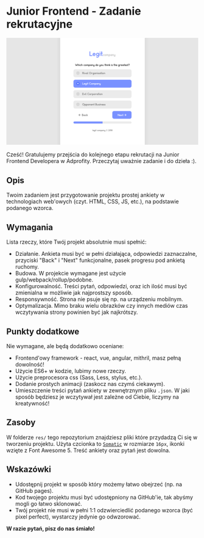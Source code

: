 # Junior Frontend - Zadanie rekrutacyjne

![screenshot](media/screenshot.png)

Cześć! Gratulujemy przejścia do kolejnego etapu rekrutacji na Junior Frontend Developera w Adprofity. Przeczytaj uważnie zadanie i do dzieła :). 

## Opis

Twoim zadaniem jest przygotowanie projektu prostej ankiety w technologiach web'owych (czyt. HTML, CSS, JS, etc.), na podstawie podanego wzorca.

## Wymagania

Lista rzeczy, które Twój projekt absolutnie musi spełnić:

- Działanie. Ankieta musi być w pełni działająca, odpowiedzi zaznaczalne, przyciski "Back" i "Next" funkcjonalne, pasek progresu pod ankietą ruchomy.
- Budowa. W projekcie wymagane jest użycie gulp/webpack/rollup/podobne.
- Konfigurowalność. Treści pytań, odpowiedzi, oraz ich ilość musi być zmienialna w możliwie jak najprostszy sposób.
- Responsywność. Strona nie psuje się np. na urządzeniu mobilnym.
- Optymalizacja. Mimo braku wielu obrazków czy innych mediów czas wczytywania strony powinien być jak najkrótszy.

## Punkty dodatkowe

Nie wymagane, ale będą dodatkowo oceniane:

- Frontend'owy framework - react, vue, angular, mithril, masz pełną dowolność!
- Użycie ES6+ w kodzie, lubimy nowe rzeczy.
- Użycie preprocesora css (Sass, Less, stylus, etc.).
- Dodanie prostych animacji (zaskocz nas czymś ciekawym).
- Umieszczenie treści pytań ankiety w zewnętrznym pliku `.json`. W jaki sposób będziesz je wczytywał jest zależne od Ciebie, liczymy na kreatywność!

## Zasoby

W folderze `res/` tego repozytorium znajdziesz pliki które przydadzą Ci się w tworzeniu projektu. Użyta czcionka to [`Somatic`](https://befonts.com/somatic-font-family.html) w rozmiarze `16px`, ikonki wzięte z Font Awesome 5. Treść ankiety oraz pytań jest dowolna.

## Wskazówki

- Udostępnij projekt w sposób który możemy łatwo obejrzeć (np. na GitHub pages).
- Kod twojego projektu musi być udostępniony na GitHub'ie, tak abyśmy mogli go łatwo sklonować.
- Twój projekt nie musi w pełni 1:1 odzwierciedlić podanego wzorca (być pixel perfect), wystarczy jedynie go odwzorować.

**W razie pytań, pisz do nas śmiało!**

